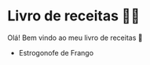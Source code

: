 # Livro de receitas :man_cook:

Olá! Bem vindo ao meu livro de receitas :wave:

- Estrogonofe de Frango

